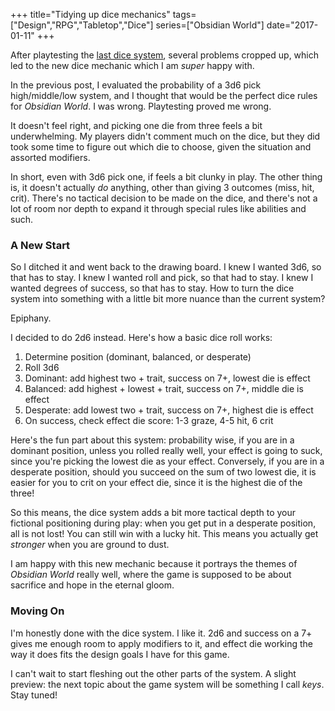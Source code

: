 +++
title="Tidying up dice mechanics"
tags=["Design","RPG","Tabletop","Dice"]
series=["Obsidian World"]
date="2017-01-11"
+++

After playtesting the [last dice system](/gaming/probability-check), several problems cropped up, which led to the new dice mechanic which I am _super_ happy with. 

<!--more-->

In the previous post, I evaluated the probability of a 3d6 pick high/middle/low system, and I thought that would be the perfect dice rules for _Obsidian World_. I was wrong. Playtesting proved me wrong.

It doesn't feel right, and picking one die from three feels a bit underwhelming. My players didn't comment much on the dice, but they did took some time to figure out which die to choose, given the situation and assorted modifiers.

In short, even with 3d6 pick one, if feels a bit clunky in play. The other thing is, it doesn't actually _do_ anything, other than giving 3 outcomes (miss, hit, crit). There's no tactical decision to be made on the dice, and there's not a lot of room nor depth to expand it through special rules like abilities and such.

### A New Start

So I ditched it and went back to the drawing board. I knew I wanted 3d6, so that has to stay. I knew I wanted roll and pick, so that had to stay. I knew I wanted degrees of success, so that has to stay. How to turn the dice system into something with a little bit more nuance than the current system?

Epiphany.

I decided to do 2d6 instead. Here's how a basic dice roll works:

1. Determine position (dominant, balanced, or desperate)
2. Roll 3d6
3. Dominant: add highest two + trait, success on 7+, lowest die is effect
4. Balanced: add highest + lowest + trait, success on 7+, middle die is effect
5. Desperate: add lowest two + trait, success on 7+, highest die is effect
6. On success, check effect die score: 1-3 graze, 4-5 hit, 6 crit

Here's the fun part about this system: probability wise, if you are in a dominant position, unless you rolled really well, your effect is going to suck, since you're picking the lowest die as your effect. Conversely, if you are in a desperate position, should you succeed on the sum of two lowest die, it is easier for you to crit on your effect die, since it is the highest die of the three!

So this means, the dice system adds a bit more tactical depth to your fictional positioning during play: when you get put in a desperate position, all is not lost! You can still win with a lucky hit. This means you actually get _stronger_ when you are ground to dust.

I am happy with this new mechanic because it portrays the themes of _Obsidian World_ really well, where the game is supposed to be about sacrifice and hope in the eternal gloom.

### Moving On

I'm honestly done with the dice system. I like it. 2d6 and success on a 7+ gives me enough room to apply modifiers to it, and effect die working the way it does fits the design goals I have for this game.

I can't wait to start fleshing out the other parts of the system. A slight preview: the next topic about the game system will be something I call _keys_. Stay tuned!